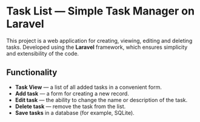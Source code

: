 # Task List — Simple Task Manager on Laravel

This project is a web application for creating, viewing, editing and deleting tasks. Developed using the **Laravel** framework, which ensures simplicity and extensibility of the code.

## Functionality

- **Task View** — a list of all added tasks in a convenient form.
- **Add task** — a form for creating a new record.
- **Edit task** — the ability to change the name or description of the task.
- **Delete task** — remove the task from the list.
- **Save tasks** in a database (for example, SQLite).
